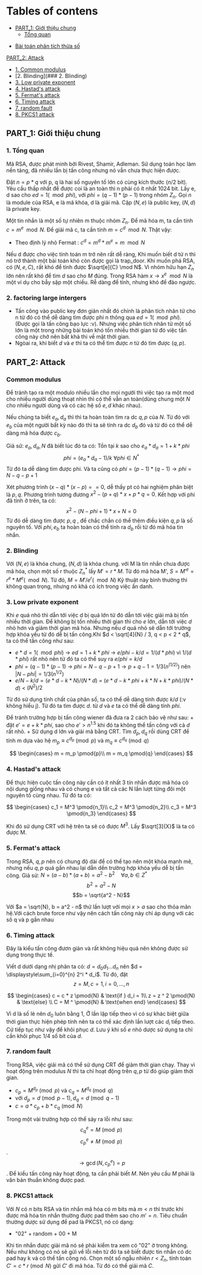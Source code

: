 
Tables of contens
=================


* [PART_1: Giới thiệu chung]()
  * [Tổng quan]()
+ [Bài toán phân tích thừa số]()

[PART_2: Attack]()
+ [1. Common modulus](###commonmodulus)
+ [2. Blinding](### 2. Blinding)
+ [3. Low private exponent]()
+ [4. Hastad's attack]()
+ [5. Fermat's attack]()
+ [6. Timing attack]()
+ [7. random fault]()
+ [8. PKCS1 attack]()

## PART_1: Giới thiệu chung

### 1. Tổng quan

Mã RSA, được phát minh bởi Rivest, Shamir, Adleman. Sử dụng toán học làm nền tảng, đã nhiều lần bị tấn công nhưng nó vẫn chưa thực hiện được. 

Đặt $n = p * q$ với p, q là hai số nguyên tố lớn có cùng kích thước ($n / 2$ bít). Yêu cầu thấp nhất để được coi là an toàn thì n phải có ít nhất 1024 bit. Lấy e, d sao cho $ed = 1 (\mod{phi} )$,  với $phi = (q - 1)*(p -1)$ trong nhóm $Z_{n}$. Gọi $n$ là module của RSA, e là mã khóa, d là giải mã. Cặp $(N, e)$ là public key, $(N, d)$ là private key.

Một tin nhắn là một số tự nhiên m thuộc nhóm $Z_{n}$. Để mã hóa m, ta cần tính $c = m^e \mod N$. Để giải mã c, ta cần tính $m = c^d \mod N$. Thật vậy:

  + Theo định lý nhỏ Fermat : $c^d = m^d*m^e = m\mod N$

Nếu d được cho việc tính toán m trở nên rất dễ ràng, Khi muốn biết d từ n thì nó trở thành một bài toán khó còn được gọi là trap_door. Khi muốn phá RSA, có $(N, e, C)$, rất khó để tính được $\sqrt[e]{C} \mod N$. Vì nhóm hữu hạn $Z_n$ lớn nên rất khó để tìm $d$ sao cho $M$ đúng. Trong RSA hàm $x \to x^e \mod N$ là một ví dụ cho bẫy sập một chiều. Rễ dàng để tính, nhưng khó để đảo ngược.

### 2. factoring large intergers
 +  Tấn công vào public key đơn giản nhất đó chính là phân tích nhân tử cho n từ đó có thể dễ dàng tìm được phi n thông qua $ed = 1 (\mod phi)$. (Được gọi là tấn công bạo lực :v). Nhưng việc phân tích nhân tử một số lớn là một trong những bài toán khó tốn nhiều thời gian từ đó việc tấn công này chở nên bất khả thi về mặt thời gian.
 +  Ngòai ra, khi biết $d$ và $e$ thì ta có thể tìm được $n$ từ đó tìm được $(q, p)$.

## PART_2: Attack


### Common modulus
   
Để tránh tạo ra một modulo nhiều lần cho mọi người thì việc tạo ra một mod cho nhiều người dùng thoạt nhìn thì có thể vẫn an toàn(dùng chung một $N$ cho nhiều người dùng và có các hệ số $e, d$ khác nhau).

Nếu chúng ta biết $e_a, d_a$ thì thì ta hoàn toàn tìm ra dc $q, p$ của $N$. Từ đó với $e_b$ của một người bất kỳ nào đó thì ta sẽ tính ra dc $d_b$ đó và từ đó có thể dễ dàng mã hóa được $c_b$.

Giả sử: $e_a, d_a,N$ đã biết lúc đó ta có:
Tồn tại $k$ sao cho $e_a * d_a = 1 + k * phi$
$$phi = (e_a * d_a - 1)/k \text{   } \forall phi \in N^*$$
Từ đó ta dễ dàng tìm được phi. Và ta cũng có $phi = (p - 1) * (q - 1) \to phi = N - q - p + 1$

Xét phương trình $(x - q) * (x - p) == 0$, dễ thấy pt có hai nghiệm phân biệt là $p, q$. Phương trình tương đương $x^2 - (p + q) * x + p * q = 0$. Kết hợp với phi đã tính ở trên, ta có: $$x^2 - (N - phi + 1) * x + N = 0$$
Từ đó dễ dàng tìm được $p, q$ , để chắc chắn có thể thêm điều kiện $q, p$ là số nguyên tố. Với $phi, e_b$ ta hoàn toàn có thể tính ra $d_b$ rồi từ đó mã hóa tin nhắn.


   

### 2. Blinding
   
   Với $(N, e)$ là khóa chung, $(N, d)$ là khóa chung. với M là tin nhắn chưa được mã hóa, chọn một số r thuộc $Z_n^*$ lấy $M' = r * M$. Từ đó mã hóa M', $S = M'^e = r^e * M^e (\mod N)$. Từ đó, $M = M'/e^r (\mod N)$
    Kỹ thuật này bình thường thì không quan trọng, nhưng nó khá có ích trong việc ẩn danh.
### 3. Low private exponent
   
   Khi $e$ quá nhỏ thì dẫn tới việc d bị quá lớn từ đó dẫn tới việc giải mã bị tốn nhiều thời gian. Để không bị tốn nhiều thời gian thì cho $e$ lớn, dẫn tới việc $d$ nhỏ hơn và giảm thời gian mã hóa. Nhưng nếu $d$ quá nhỏ sẽ dẫn tới trường hợp khóa yếu từ đó dễ bị tấn công.Khi $d < \sqrt[4]{N} / 3,  q < p < 2 * q$, ta có thể tấn công như sau:
   + $e * d = 1 (\mod phi)$ $\to$ $ed = 1 + k*phi$ $\to$ $e/phi - k/d = 1/(d * phi)$ vì $1/(d * phi)$ rất nhỏ nên từ đó ta có thể suy ra $e/phi = k/d$
   + $phi = (q - 1)*(p - 1)$ $\to$ $phi = N - q - p +1 \to p + q -1 = 1/3 (n^(1/2))$ nên $|N - phi| = 1/3 (n^{1/2})$
   + $e / N - k / d = (e * d - k * N)/(N * d)$ $=$ $(e * d - k * phi + k * N + k * phi) / (N * d)$ $<$ $(N^2)/2$



   Từ đó sử dụng tính chất của phân số, ta có thể dễ dàng tính được $k/d$ (:v không hiểu j). Từ đó ta tìm được $d$. từ $d$ và $e$ ta có thể dễ dàng tính $phi$.

   Để tránh trường hợp bị tấn công wiener đã đưa ra 2 cách bảo vệ như sau:
      + đặt $e' = e + k * phi$, sao cho $e' > n^{1.5}$ khi đó ta không thể tấn công với cả $d$ rất nhỏ.
      + Sử dụng d lớn và giải mã bằng CRT. Tìm $d_p, d_q$ rồi dùng CRT để tính m dựa vào hệ $m_p \equiv c^{d_p} \pmod{p}$ và $m_q \equiv c^{d_q} \pmod{q}$
 
$$
\begin{cases}
  m = m_p \pmod{p}\\
  m = m_q \pmod{q}
\end{cases}
$$



### 4. Hastad's attack
Để thực hiện cuộc tấn công này cần có ít nhất 3 tín nhắn được mã hóa có nội dung giống nhau và có chung e và tất cả các N lần lượt từng đôi một nguyên tố cùng nhau. Từ đó ta có:
   
$$
\begin{cases}
  c_1 = M^3 \pmod{n_1}\\
  c_2 = M^3 \pmod{n_2}\\
  c_3 = M^3 \pmod{n_3}
\end{cases}
$$

  Khi đó sử dụng CRT với hệ trên ta sẽ có được $M^3$. Lấy $\sqrt[3]{X}$ là ta có được M.
  
### 5. Fermat's attack

Trong RSA, $q, p$ nên có chung độ dài để có thể tạo nên một khóa mạnh mẽ, nhưng nếu $q, p$ quá gần nhau lại dẫn dến trường hợp khóa yếu dễ bị tấn công.
Giả sử: $N = (a - b) * (a + b) = a^2 - b^2 \quad \forall a, b \in Z^*$
$$b^2 = a^2 - N$$
$$b = \sqrt{a^2 - N}$$

Với $a = \sqrt{N}, b = a^2 - n$ thử lần lượt với mọi $x > a$ sao cho thỏa mãn hệ.Với cách brute force như vậy nên cách tấn công này chỉ áp dụng với các sô q và p gần nhau


### 6. Timing attack
Đây là kiểu tấn công đươn giản và rất không hiệu quả nên không được sử dụng trong thực tế.

Viết d dưới dạng nhị phân ta có: $d = d_0d_1...d_n$ nên $d = \displaystyle\sum_{i=0}^{n} 2^i * d_i$.
   Từ đó, đặt $$z = M, c = 1, i = 0, ..., n$$

$$
\begin{cases}
  c = c * z \pmod{N} & \text{if } d_i = 1\\
  z = z ^ 2 \pmod{N} & \text{else} \\
  C = M ^ \pmod{N} & \text{when end}
\end{cases}
$$

Vì d là số lẻ nên $d_0$ luôn bằng $1$, Ở lần lặp tiếp theo vì có sự khác biệt giữa thời gian thực hiện phép tính nên ta có thể xác định lần lượt các $d_i$ tiếp theo. Cứ tiếp tục như vậy để khôi phục $d$. Lưu ý khi số $e$ nhỏ dược sử dụng ta chỉ cần khôi phục $1/4$ số bít của $d$.

### 7. random fault
Trong RSA, việc giải mã có thể sử dụng CRT để giảm thời gian chạy. Thay vì hoạt động trên modulus $N$ thì ta chỉ hoạt động trên $q, p$ từ đó giúp giảm thời gian.

   + $c_p = M^{d_p} \pmod{p}$ và $c_q = M^{d_q} \pmod{q}$
   + với $d_p = d \pmod{p - 1}, d_q = d \pmod{q - 1}$
   + $c = a * c_p + b * c_q \pmod{N}$

Trong một vài trường hợp có thể sảy ra lỗi như sau: $${c_q} ^ e = M \pmod{p}$$ $${c_p} ^ e \neq M \pmod{p}$$.  $$\to \gcd(N, {c_p} ^ e) = p$$. Để kiểu tấn công này hoạt động, ta cần phải biết $M$. Nên yêu cầu $M$ phải là văn bản thuần không được pad.

### 8. PKCS1 attack

Với $N$ có $n$ bits RSA và tin nhắn mã hóa có $m$ bits mà $m < n$ thì trước khi được mã hóa tin nhắn thường được pad thêm sao cho $m' = n$. Tiêu chuẩn thường dược sử dụng để pad là PKCS1, nó có dạng:
   + "02" + random + 00 + M
     
Khi tin nhắn được giải mã nó sẽ phải kiểm tra xem có "02" ở trong không. Nếu như không có nó sẽ gửi về lỗi nên từ đó ta sẽ biết được tin nhắn có dc pad hay k và có thể tấn công nó. Chọn một số ngẫu nhiên $r < Z_n$, tính toán $C' = c * r \pmod{N}$ gửi $C'$ đi mã hóa. Từ đó có thể giải mã $C$. 
    



              


   
